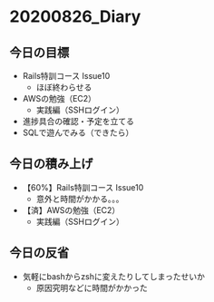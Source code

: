 # 20200826_Diary

## 今日の目標

- Rails特訓コース Issue10
  - ほぼ終わらせる
- AWSの勉強（EC2）
  - 実践編（SSHログイン）
- 進捗具合の確認・予定を立てる
- SQLで遊んでみる（できたら）

## 今日の積み上げ

- 【60%】Rails特訓コース Issue10
  - 意外と時間がかかる。。。
- 【済】AWSの勉強（EC2）
  - 実践編（SSHログイン）

## 今日の反省

- 気軽にbashからzshに変えたりしてしまったせいか
  - 原因究明などに時間がかかった
